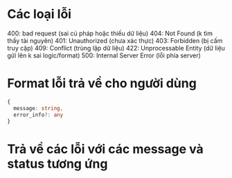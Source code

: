 # Các loại lỗi

400: bad request (sai cú pháp hoặc thiếu dữ liệu)
404: Not Found (k tìm thấy tài nguyên)
401: Unauthorized (chưa xác thực)
403: Forbidden (bị cấm truy cập)
409: Conflict (trùng lặp dữ liệu)
422: Unprocessable Entity (dữ liệu gửi lên k sai logic/format)
500: Internal Server Error (lỗi phía server)

# Format lỗi trả về cho người dùng

```ts
{
  message: string,
  error_info?: any
}
```
# Trả về các lỗi với các message và status tương ứng
